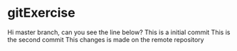 # gitExercise
Hi master branch, can you see the line below?
This is a initial commit
This is the second commit
This changes is made on the remote repository
